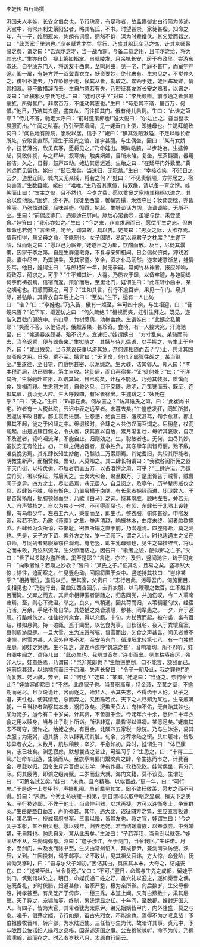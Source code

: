 李娃传 白行简撰　　

  

  

汧国夫人李娃，长安之倡女也，节行瑰奇，有足称者，故监察御史白行简为传述。天宝中，有常州刺史荥阳公者，略其名氏，不书。时望甚崇，家徒甚殷。知命之年，有一子，始弱冠矣，隽朗有词藻，迥然不群，深为时辈推伏。其父爱而器之，曰：“此吾家千里驹也。”应乡赋秀才举，将行，乃盛其服玩车马之饰，计其京师薪储之费，谓之曰：“吾观尔之才，当一战而霸。今备二载之用，且丰尔之给，将为其志也。”生亦自负，视上第如指掌。自毗陵发，月余抵长安，居于布政里。尝游东市还，自平康东门入，将访友于西南。至鸣珂曲，见一宅，门庭不甚广，而室宇严邃。阖一扉，有娃方凭一双鬓青衣立，妖资要妙，绝代未有。生忽见之，不觉停久之，徘徊不能去。乃诈坠鞭于地，候其从者，勒取之。累眄于娃，娃回眸凝睇，情甚相慕。竟不敢措辞而去。生自尔意若有失，乃密征其友游长安之熟者，以讯之。友曰：“此狭邪女李氏宅也。” 曰：“娃可求乎？”对曰：“李氏颇赡。前与通之者贵戚豪族，所得甚广。非累百万，不能动其志也。”生曰：“苟患其不谐，虽百万，何惜。”他日，乃洁其衣服，盛宾从，而往扣其门。俄有侍儿启扃。生曰：“此谁之第耶？”侍儿不答，驰走大呼曰：“前时遗策郎也!”娃大悦曰：“尔姑止之。吾当整妆易服而出。”生闻之私喜。乃引至萧墙间，见一姥垂白上偻，即娃母也。生跪拜前致词曰：“闻兹地有隙院，愿税以居，信乎？”姥曰：“惧其浅陋湫隘，不足以辱长者所处，安敢言直耶。”延生于迟宾之馆，馆宇甚丽。与生偶坐，因曰：“某有女娇小，技艺薄劣，欣见宾客，愿将见之。”乃命娃出。明眸皓腕，举步艳冶。生遽惊起，莫敢仰视，与之拜毕，叙寒燠，触类妍媚，目所未睹。复坐，烹茶斟酒，器用甚洁。久之，日暮，鼓声四动。姥访其居远近。生绐之曰：“在延平门外数里。”冀其远而见留也。姥曰：“鼓已发矣。当速归，无犯禁。”生曰：“幸接欢笑，不知日之云夕。道里辽阔，城内又无亲戚，将若之何？”娃曰：“不见责僻陋，方将居之，宿何害焉。”生数目姥。姥曰：“唯唯。”生乃召其家僮，持双缣，请以备一宵之馔。娃笑而止曰：“宾主之仪，且不然也。今夕之费，愿以贫窭之家随其粗粝以进之。其余以俟他辰。”固辞，终不许。俄徙坐西堂，帷幙帘榻，焕然夺目；妆奁衾枕，亦皆侈丽。乃张烛进馔，品味甚盛。彻馔，姥起。生娃谈话方切，诙谐调笑，无所不至。生曰：“前偶过卿门，遇卿适在屏间。厥后心常勤念，虽寝与食，未尝或舍。”娃答曰：“我心亦如之。”生曰：“今之来，非直求居而已，愿偿平生之志。但未知命也若何？”言未终，姥至，询其故，具以告。姥笑曰：“男女之际，大欲存焉。情苟相得，虽父母之命，不能制也。女子固陋，曷足以荐君子之枕席？”生遂下阶，拜而谢之曰：“愿以己为厮养。”姥遂目之为郎，饮酣而散。及旦，尽徙其囊橐，因家于李之第。自是生屏迹戢身，不复与亲知相闻。日会倡优侪类，狎戏游宴。囊中尽空，乃鬻骏乘，及其家童。岁余，资才仆马荡然。迩来姥意渐怠，娃情弥笃。他日，娃谓生曰：“与郎相知一年，尚无孕嗣。常闻竹林神者，报应如响，将致荐，酹求之，可乎？”生不知其计，大喜。乃质衣于肆，以备牢醴，与娃同谒祠宇而祷祝焉，信宿而返。策驴而后，至里北门，娃谓生曰：“此东转小曲中，某之姨宅也。将憩而觐之，可乎？”生如其言，前行不逾百步，果见一车门。窥其际，甚弘敞。其青衣自车后止之曰：“至矣。”生下，适有一人出访曰：“谁？”曰：“李娃也。”乃入告，俄有一妪至，年可四十余，与生相迎，曰：“吾甥来否？”娃下车，妪迎访之曰：“何久疏绝？”相视而笑，娃引生拜之。既见，遂偕入西戟门偏院中。有山亭，竹树葱倩，池榭幽绝。生谓娃曰：“此姨之私第耶？”笑而不答，以他语对。俄献茶果，甚珍奇。食顷，有一人控大宛，汗流驰至，曰：“姥遇暴疾颇甚，殆不识人。宜速归。”娃谓姨曰：“方寸乱矣。某骑而前去，当令返乘，便与郎偕来。”生拟随之。其姨与侍儿偶语，以手挥之，令生止于户外，曰：“姥且殁矣。当与某议丧事以济其急。奈何遽相随而去？”乃止，共计其凶仪斋祭之用。日晚，乘不至。姨言曰：“无复命，何也？郎骤往觇之，某当继至。”生遂往，至旧宅，门扃钥甚密，以泥缄之。生大骇，诘其邻人。邻人曰：“李本税而居，约已周矣。第主自收。姥徙居，而且再宿矣。”征“徙何处？”曰：“不详其所。”生将驰赴宣阳，以诘其姨，日已晚矣，计程不能达。乃弛其装服，质馔而食，赁榻而寝。生恚怒方甚，自昏达旦，目不交睫。质明，乃策蹇而去。既至，连扣其扉，食顷无人应。生大呼数四，有宦者徐出。生遽访之：“姨氏在乎？”曰：“无之。”生曰：“昨暮在此，何故匿之？”访其谁氏之第。曰：“此崔尚书宅。昨者有一人税此院，云迟中表之远至者。未暮去矣。”生惶惑发狂，罔知所措，因返访布政旧邸。邸主哀而进膳。生怨懑，绝食三日，遘疾甚笃，旬余愈甚。邸主惧其不起，徙之于凶肆之中。绵缀移时，合肆之人共伤叹而互饲之。后稍愈，杖而能起，由是凶肆日假之，令执帷，获其直以自给，累月渐复壮，每听其哀歌，自叹不及逝者，辄呜咽流涕，不能自止。归则効之。生，聪敏者也。无何，曲尽其妙，虽长安无有伦比。初，二肆之佣凶器者，互争胜负。其东肆车舆皆奇丽，殆不敌，唯哀挽劣焉。其东肆长知生妙绝，乃醵钱二万索顾焉。其党耆旧，共较其所能者，阴教生新声，而相赞和。累旬，人莫知之。其二肆长相谓曰：“我欲各阅所佣之器于天门街，以较优劣。不胜者罚直五万，以备酒馔之用，可乎？”二肆许诺。乃邀立符契，署以保证，然后阅之。士女大和会，聚至数万。于是里胥告于贼曹，贼曹闻于京尹。四方之士，尽赴趋焉，巷无居人。自旦阅之，及亭午，历举辇舆威仪之具，西肆皆不胜，师有惭色。乃置层榻于南隅，有长髯者拥铎而进，翊卫数人。于是奋髯扬眉，扼腕顿颡而登，乃歌《白马》之词。恃其夙胜，顾眄左右，旁若无人。齐声赞扬之，自以为独步一时，不可得而屈也。有顷，东肆长于北隅上设逢榻，有乌巾少年，左右五六人，秉翣而至，即生也。整衣服，俯仰甚徐，申喉发调，容若不胜。乃歌《薤露》之章，举声清越，响振林木，曲度未终，闻者歔欷掩泣。西肆长为众所诮，益惭耻。密置所输之直于前，乃潜遁焉。四座愕眙，莫之测也。先是，天子方下诏，俾外方之牧，岁一至阙下，谓之入计。时也适遇生之父在京师，与同列者易服章窃往观焉。有老竖，即生乳母婿也，见生之举措辞气，将认之而未敢，乃泫然流涕。生父惊而诘之。因告曰：“歌者之貌，酷似郎之亡子。”父曰：“吾子以多财为盗所害。奚至是耶？”言讫，亦泣。及归，竖间驰往，访于同党曰：“向歌者谁？若斯之妙欤？”皆曰：“某氏之子。”征其名，且易之矣。竖凛然大惊；徐往，迫而察之。生见竖色动，回翔将匿于众中。竖遂持其袂曰：“岂非某乎？”相持而泣，遂载以归。至其室，父责曰：“志行若此，污辱吾门。何施面目，复相见也？”乃徒行出，至曲江西杏园东，去其衣服，以马鞭鞭之数百。生不胜其苦而毙。父弃之而去。其师命相狎匿者阴随之，归告同党，共加伤叹。令二人苇席瘗焉。至，则心下微温。举之，良久，气稍通。因共荷而归，以苇稠灌勺饮，经宿乃活。月余，手足不能自举。其楚挞之处皆溃烂，秽甚。同辈患之。一夕，弃于道周。行路咸伤之，往往投其余食，得以充肠。十旬，方杖策而起。被布裘，裘有百结，缕如悬鹑。持一破瓯，巡于闾里，以乞食为事。自秋徂冬，夜入于粪壤窟室，昼则周游厘肆。一旦大雪，生为冻馁所驱，冒雪而出，乞食之声甚苦。闻见者奠不凄恻。时雪方甚，人家外户多不发。至安邑东门，循理垣北转第七八，有一门独启左扉，即娃之第也。生不知之，遂连声疾呼“饥冻之甚”，音响凄切，所不忍听。娃自阁中闻之，谓侍儿曰：“此必生也。我辨其音矣。”连步而出。见生枯瘠疥厉，殆非人状。娃意感焉，乃谓曰：“岂非某郎也？”生愤懑绝倒，口不能言，颔颐而已。娃前抱其颈，以绣襦拥而归于西厢。失声长恸曰：“令子一朝及此，我之罪也!”绝而复苏。姥大骇，奔至，曰：“何也？”娃曰：“某郎。”姥遽曰：“当逐之。奈何令至此？”娃敛容却睇曰：“不然。此良家子也。当昔驱高车，持金装，至某之室，不逾期而荡尽。且互设诡计，舍而逐之，殆非人。令其失志，不得齿于人伦。父子之道，天性也。使其情绝，杀而弃之。又困踬若此。天下之人尽知为某也。生亲戚满朝，一旦当权者熟察其本末，祸将及矣。况欺天负人，鬼神不佑，无自贻其殃也。某为姥子，迨今有二十岁矣。计其赀，不啻直千金。今姥年六十余，愿计二十年衣食之用以赎身，当与此子别卜所诣。所诣非遥，晨昏得以温凊。某愿足矣。”姥度其志不可夺，因许之。给姥之余，有百金。北隅四五家税一隙院。乃与生沐浴，易其衣服；为汤粥，通其肠；次以酥乳润其脏。旬余，方荐水陆之馔。头巾履袜，皆取珍异者衣之。未数月，肌肤稍腴；卒岁，平愈如初。异时，娃谓生曰：“体已康矣，志已壮矣。渊思寂虑，默想曩昔之艺业，可温习乎？”生思之，曰：“十得二三耳。”娃命车出游，生骑而从。至旗亭南偏门鬻坟典之肆，令生拣而市之，计费百金，尽载以归。因令生斥弃百虑以志学，俾夜作昼，孜孜矻矻。娃常偶坐，宵分乃寐。伺其疲倦，即谕之缀诗赋。二岁而业大就，海内文籍，莫不该览。生谓娃曰：“可策名试艺矣。”娃曰：“未也。且令精熟，以俟百战。”更一年，曰：“可行矣。”于是遂一上登甲科，声振礼闱。虽前辈见其文，罔不敛衽敬羡，愿友之而不可得。娃曰：“未也。今秀士苟获擢一科第，则自谓可以取中朝之显职，擅天下之美名。子行秽迹鄙，不侔于他士。当砻悴利器，以求再捷。方可以连衡多士，争霸群英。”生由是益自勤苦，声价弥甚。其年，遇大比，诏征四方之隽，生应直言极谏科，策名第一，授成都府参军。三事以降，皆其友也。将之官，娃谓生曰：“今之复子本躯，某不相负也。愿以残年，归养老姥。君当结媛鼎族，以奉蒸尝。中外婚媾，无自黩也。勉思自爱。某从此去矣。”生泣曰：“子若弃我，当自刭以就死。”娃固辞不从，生勤请弥恳。泣曰：“送子涉江，至于剑门，当令我回。”生许诺。月余，至剑门。未及发而除书至，生父由常州诏入，拜成都尹，兼剑南采访使。浃辰，父到。生因投刺，谒于邮亭。父不敢认，见其祖父官讳，方大惊，命登阶，抚背恸哭移时，曰：“吾与尔父子如初。”因诘其由，具陈其本末。大奇之，诘娃安在。曰：“送某至此，当令复还。”父曰：“不可。”翌日，命驾与生先之成都，留娃于剑门，筑别馆以处之。明日，命媒氏通二姓之好，备六礼以迎之，遂如秦晋之偶。娃既备礼，岁时伏腊，妇道甚修，治家严整，极为亲所眷。向后数岁，生父母偕殁，持孝甚至。有灵芝产于倚庐，一穗三秀。本道上闻。又有白燕数十，巢其层甍。天子异之，宠锡加等。终制，累迁清显之任。十年间，至数郡。娃封汧国夫人。有四子，皆为大官，其卑者犹为太原尹。弟兄姻媾皆甲门，内外隆盛，莫之与京。嗟乎，倡荡之姬，节行如是，虽古先烈女，不能逾也。焉得不为之叹息哉！予伯祖尝牧晋州，转户部，为水陆运使。三任皆与生为代，故暗详其事。贞元中，予与陇西公佐话妇人操烈之品格，因遂述汧国之事。公左拊掌竦听，命予为传。乃握管濡翰，疏而存之。时乙亥岁秋八月，太原白行简云。